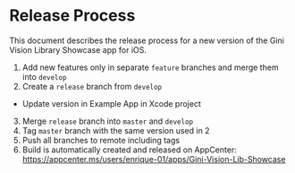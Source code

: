 # Release Process

This document describes the release process for a new version of the Gini Vision Library Showcase app for iOS.

1. Add new features only in separate `feature` branches and merge them into `develop`
2. Create a `release` branch from `develop`
  * Update version in Example App in Xcode project
3. Merge `release` branch into `master` and `develop`
4. Tag `master` branch with the same version used in 2
5. Push all branches to remote including tags
6. Build is automatically created and released on AppCenter: https://appcenter.ms/users/enrique-01/apps/Gini-Vision-Lib-Showcase

